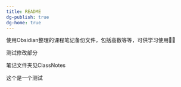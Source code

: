 ```yaml
---
title: README  
dg-publish: true 
dg-home: true
---
```


使用Obsidian整理的课程笔记备份文件，包括高数等等，可供学习使用🦜😀

测试修改部分

笔记文件夹见ClassNotes 

这个是一个测试

